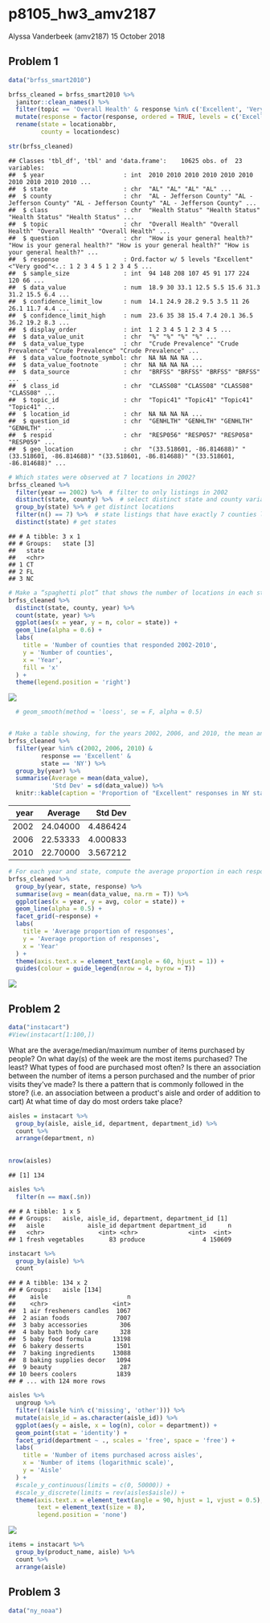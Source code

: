 p8105\_hw3\_amv2187
================
Alyssa Vanderbeek (amv2187)
15 October 2018

Problem 1
---------

``` r
data("brfss_smart2010") 

brfss_cleaned = brfss_smart2010 %>%
  janitor::clean_names() %>%
  filter(topic == 'Overall Health' & response %in% c('Excellent', 'Very good', 'Good', 'Fair', 'Poor')) %>%
  mutate(response = factor(response, ordered = TRUE, levels = c('Excellent', 'Very good', 'Good', 'Fair', 'Poor'))) %>%
  rename(state = locationabbr,
         county = locationdesc)

str(brfss_cleaned)
```

    ## Classes 'tbl_df', 'tbl' and 'data.frame':    10625 obs. of  23 variables:
    ##  $ year                      : int  2010 2010 2010 2010 2010 2010 2010 2010 2010 2010 ...
    ##  $ state                     : chr  "AL" "AL" "AL" "AL" ...
    ##  $ county                    : chr  "AL - Jefferson County" "AL - Jefferson County" "AL - Jefferson County" "AL - Jefferson County" ...
    ##  $ class                     : chr  "Health Status" "Health Status" "Health Status" "Health Status" ...
    ##  $ topic                     : chr  "Overall Health" "Overall Health" "Overall Health" "Overall Health" ...
    ##  $ question                  : chr  "How is your general health?" "How is your general health?" "How is your general health?" "How is your general health?" ...
    ##  $ response                  : Ord.factor w/ 5 levels "Excellent"<"Very good"<..: 1 2 3 4 5 1 2 3 4 5 ...
    ##  $ sample_size               : int  94 148 208 107 45 91 177 224 120 66 ...
    ##  $ data_value                : num  18.9 30 33.1 12.5 5.5 15.6 31.3 31.2 15.5 6.4 ...
    ##  $ confidence_limit_low      : num  14.1 24.9 28.2 9.5 3.5 11 26 26.1 11.7 4.4 ...
    ##  $ confidence_limit_high     : num  23.6 35 38 15.4 7.4 20.1 36.5 36.2 19.2 8.3 ...
    ##  $ display_order             : int  1 2 3 4 5 1 2 3 4 5 ...
    ##  $ data_value_unit           : chr  "%" "%" "%" "%" ...
    ##  $ data_value_type           : chr  "Crude Prevalence" "Crude Prevalence" "Crude Prevalence" "Crude Prevalence" ...
    ##  $ data_value_footnote_symbol: chr  NA NA NA NA ...
    ##  $ data_value_footnote       : chr  NA NA NA NA ...
    ##  $ data_source               : chr  "BRFSS" "BRFSS" "BRFSS" "BRFSS" ...
    ##  $ class_id                  : chr  "CLASS08" "CLASS08" "CLASS08" "CLASS08" ...
    ##  $ topic_id                  : chr  "Topic41" "Topic41" "Topic41" "Topic41" ...
    ##  $ location_id               : chr  NA NA NA NA ...
    ##  $ question_id               : chr  "GENHLTH" "GENHLTH" "GENHLTH" "GENHLTH" ...
    ##  $ respid                    : chr  "RESP056" "RESP057" "RESP058" "RESP059" ...
    ##  $ geo_location              : chr  "(33.518601, -86.814688)" "(33.518601, -86.814688)" "(33.518601, -86.814688)" "(33.518601, -86.814688)" ...

``` r
# Which states were observed at 7 locations in 2002?
brfss_cleaned %>%
  filter(year == 2002) %>%  # filter to only listings in 2002
  distinct(state, county) %>%  # select distinct state and county variables
  group_by(state) %>% # get distinct locations
  filter(n() == 7) %>%  # state listings that have exactly 7 counties listed
  distinct(state) # get states
```

    ## # A tibble: 3 x 1
    ## # Groups:   state [3]
    ##   state
    ##   <chr>
    ## 1 CT   
    ## 2 FL   
    ## 3 NC

``` r
# Make a “spaghetti plot” that shows the number of locations in each state from 2002 to 2010.
brfss_cleaned %>%
  distinct(state, county, year) %>%
  count(state, year) %>%
  ggplot(aes(x = year, y = n, color = state)) +
  geom_line(alpha = 0.6) + 
  labs(
    title = 'Number of counties that responded 2002-2010',
    y = 'Number of counties',
    x = 'Year', 
    fill = 'x'
  ) +
  theme(legend.position = 'right')
```

![](p8105_hw3_amv2187_files/figure-markdown_github/unnamed-chunk-2-1.png)

``` r
  # geom_smooth(method = 'loess', se = F, alpha = 0.5)


# Make a table showing, for the years 2002, 2006, and 2010, the mean and standard deviation of the proportion of “Excellent” responses across locations in NY State.
brfss_cleaned %>%
  filter(year %in% c(2002, 2006, 2010) & 
         response == 'Excellent' & 
         state == 'NY') %>% 
  group_by(year) %>%
  summarise(Average = mean(data_value), 
            'Std Dev' = sd(data_value)) %>%
  knitr::kable(caption = 'Proportion of "Excellent" responses in NY state' )
```

|  year|   Average|   Std Dev|
|-----:|---------:|---------:|
|  2002|  24.04000|  4.486424|
|  2006|  22.53333|  4.000833|
|  2010|  22.70000|  3.567212|

``` r
# For each year and state, compute the average proportion in each response category (taking the average across locations in a state). Make a five-panel plot that shows, for each response category separately, the distribution of these state-level averages over time.
brfss_cleaned %>% 
  group_by(year, state, response) %>%
  summarise(avg = mean(data_value, na.rm = T)) %>% 
  ggplot(aes(x = year, y = avg, color = state)) +
  geom_line(alpha = 0.5) +
  facet_grid(~response) + 
  labs(
    title = 'Average proportion of responses',
    y = 'Average proportion of responses',
    x = 'Year'
  ) + 
  theme(axis.text.x = element_text(angle = 60, hjust = 1)) +
  guides(colour = guide_legend(nrow = 4, byrow = T)) 
```

![](p8105_hw3_amv2187_files/figure-markdown_github/unnamed-chunk-2-2.png)

Problem 2
---------

``` r
data("instacart")
#View(instacart[1:100,])
```

What are the average/median/maximum number of items purchased by people? On what day(s) of the week are the most items purchased? The least? What types of food are purchased most often? Is there an association between the number of items a person purchased and the number of prior visits they've made? Is there a pattern that is commonly followed in the store? (i.e. an association between a product's aisle and order of addition to cart) At what time of day do most orders take place?

``` r
aisles = instacart %>%
  group_by(aisle, aisle_id, department, department_id) %>%
  count %>%
  arrange(department, n)
  
  
nrow(aisles)
```

    ## [1] 134

``` r
aisles %>%
  filter(n == max(.$n))
```

    ## # A tibble: 1 x 5
    ## # Groups:   aisle, aisle_id, department, department_id [1]
    ##   aisle            aisle_id department department_id      n
    ##   <chr>               <int> <chr>              <int>  <int>
    ## 1 fresh vegetables       83 produce                4 150609

``` r
instacart %>%
  group_by(aisle) %>%
  count
```

    ## # A tibble: 134 x 2
    ## # Groups:   aisle [134]
    ##    aisle                      n
    ##    <chr>                  <int>
    ##  1 air fresheners candles  1067
    ##  2 asian foods             7007
    ##  3 baby accessories         306
    ##  4 baby bath body care      328
    ##  5 baby food formula      13198
    ##  6 bakery desserts         1501
    ##  7 baking ingredients     13088
    ##  8 baking supplies decor   1094
    ##  9 beauty                   287
    ## 10 beers coolers           1839
    ## # ... with 124 more rows

``` r
aisles %>%
  ungroup %>%
  filter(!(aisle %in% c('missing', 'other'))) %>%
  mutate(aisle_id = as.character(aisle_id)) %>%
  ggplot(aes(y = aisle, x = log(n), color = department)) +
  geom_point(stat = 'identity') +
  facet_grid(department ~ ., scales = 'free', space = 'free') +
  labs(
    title = 'Number of items purchased across aisles',
    x = 'Number of items (logarithmic scale)',
    y = 'Aisle'
  ) +
  #scale_y_continuous(limits = c(0, 50000)) +
  #scale_y_discrete(limits = rev(aisles$aisle)) +
  theme(axis.text.x = element_text(angle = 90, hjust = 1, vjust = 0.5),
        text = element_text(size = 8),
        legend.position = 'none')
```

![](p8105_hw3_amv2187_files/figure-markdown_github/unnamed-chunk-5-1.png)

``` r
items = instacart %>%
  group_by(product_name, aisle) %>%
  count %>%
  arrange(aisle)
```

Problem 3
---------

``` r
data("ny_noaa")
```
